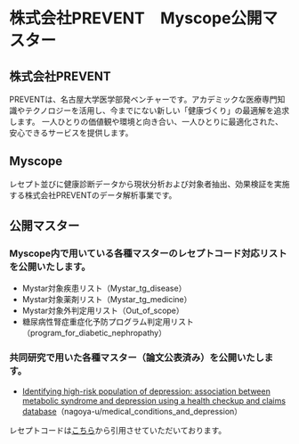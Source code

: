# 株式会社PREVENT　Myscope公開マスター

## 株式会社PREVENT
PREVENTは、名古屋大学医学部発ベンチャーです。アカデミックな医療専門知識やテクノロジーを活用し、今までにない新しい「健康づくり」の最適解を追求します。
一人ひとりの価値観や環境と向き合い、一人ひとりに最適化された、安心できるサービスを提供します。

## Myscope
レセプト並びに健康診断データから現状分析および対象者抽出、効果検証を実施する株式会社PREVENTのデータ解析事業です。

## 公開マスター
### Myscope内で用いている各種マスターのレセプトコード対応リストを公開いたします。
* Mystar対象疾患リスト（Mystar_tg_disease）
* Mystar対象薬剤リスト（Mystar_tg_medicine）
* Mystar対象外判定用リスト（Out_of_scope）
* 糖尿病性腎症重症化予防プログラム判定用リスト（program_for_diabetic_nephropathy）
### 共同研究で用いた各種マスター（論文公表済み）を公開いたします。
* [Identifying high-risk population of depression: association between metabolic syndrome and depression using a health checkup and claims database](https://www.nature.com/articles/s41598-022-22048-9)（nagoya-u/medical_conditions_and_depression）

レセプトコードは[こちら](https://www.ssk.or.jp/seikyushiharai/tensuhyo/kihonmasta/index.html)から引用させていただいております。

